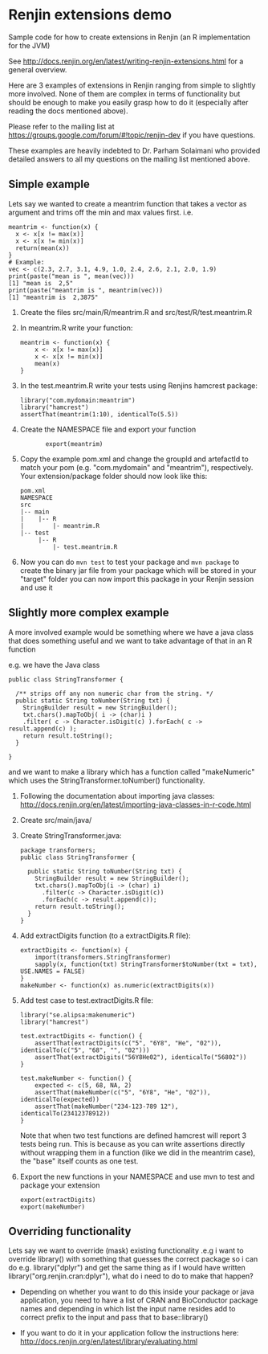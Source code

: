 # Renjin extensions demo
Sample code for how to create extensions in Renjin (an R implementation for the JVM)

See http://docs.renjin.org/en/latest/writing-renjin-extensions.html for a general overview.

Here are 3 examples of extensions in Renjin ranging from simple to slightly more involved.
None of them are complex in terms of functionality but should be enough to make you easily grasp
how to do it (especially after reading the docs mentioned above).

Please refer to the mailing list at https://groups.google.com/forum/#!topic/renjin-dev if you have questions.

These examples are heavily indebted to Dr. Parham Solaimani who provided detailed
answers to all my questions on the mailing list mentioned above.
 
## Simple example

Lets say we wanted to create a meantrim function that takes a vector as argument and trims off the min and max values first. i.e.
    
    meantrim <- function(x) {
      x <- x[x != max(x)]
      x <- x[x != min(x)]
      return(mean(x))
    }
    # Example:
    vec <- c(2.3, 2.7, 3.1, 4.9, 1.0, 2.4, 2.6, 2.1, 2.0, 1.9)
    print(paste("mean is ", mean(vec)))
    [1] "mean is  2,5"
    print(paste("meantrim is ", meantrim(vec)))
    [1] "meantrim is  2,3875"

1. Create the files src/main/R/meantrim.R and src/test/R/test.meantrim.R
1. In meantrim.R write your function:
    ````
    meantrim <- function(x) {
        x <- x[x != max(x)]
        x <- x[x != min(x)]
        mean(x)
    }
    ````
1. In the test.meantrim.R write your tests using Renjins hamcrest package:
    ````
    library("com.mydomain:meantrim")
    library("hamcrest")
    assertThat(meantrim(1:10), identicalTo(5.5))
    ````
1. Create the NAMESPACE file and export your function
    ````
           export(meantrim)
    ````
1. Copy the example pom.xml and change the groupId and artefactId to match your pom 
(e.g. "com.mydomain" and "meantrim"), respectively.
Your extension/package folder should now look like this:

    ````
    pom.xml
    NAMESPACE
    src
    |-- main
    |    |-- R
    |        |- meantrim.R
    |-- test
         |-- R
             |- test.meantrim.R  
    ````
1. Now you can do ``mvn test`` to test your package and ``mvn package`` to create the binary jar file from your package 
which will be stored in your "target" folder you can now import this package in your Renjin session and use it

## Slightly more complex example
A more involved example would be something where we have a java class that does something useful and we want to take advantage of that in an  R function

e.g. we have the Java class

    public class StringTransformer {
      
      /** strips off any non numeric char from the string. */
      public static String toNumber(String txt) {
        StringBuilder result = new StringBuilder();
        txt.chars().mapToObj( i -> (char)i )
        .filter( c -> Character.isDigit(c) ).forEach( c -> result.append(c) );
        return result.toString();
      }
      
    }  

and we want to make a library which has a function called "makeNumeric" which uses the StringTransformer.toNumber() functionality.

1. Following the documentation about importing java classes: http://docs.renjin.org/en/latest/importing-java-classes-in-r-code.html
1. Create src/main/java/ 
1. Create StringTransformer.java:

    ````
    package transformers;
    public class StringTransformer {
    
      public static String toNumber(String txt) {
        StringBuilder result = new StringBuilder();
        txt.chars().mapToObj(i -> (char) i)
          .filter(c -> Character.isDigit(c))
          .forEach(c -> result.append(c));
        return result.toString();
      }
    }
    ````
1. Add extractDigits function (to a extractDigits.R file):
    ````
    extractDigits <- function(x) {
        import(transformers.StringTransformer)
        sapply(x, function(txt) StringTransformer$toNumber(txt = txt), USE.NAMES = FALSE)
    }
    makeNumber <- function(x) as.numeric(extractDigits(x))
    ````
1. Add test case to test.extractDigits.R file:
    ````
    library("se.alipsa:makenumeric")
    library("hamcrest")
    
    test.extractDigits <- function() {
        assertThat(extractDigits(c("5", "6Y8", "He", "02")), identicalTo(c("5", "68", "", "02")))
        assertThat(extractDigits("56Y8He02"), identicalTo("56802"))
    }
    
    test.makeNumber <- function() {
        expected <- c(5, 68, NA, 2)
        assertThat(makeNumber(c("5", "6Y8", "He", "02")), identicalTo(expected))
        assertThat(makeNumber("234-123-789 12"), identicalTo(23412378912))
    }

    ````
    Note that when two test functions are defined hamcrest 
    will report 3 tests being run. This is because as you can write assertions directly
    without wrapping them in a function (like we did in the meantrim case), the "base" itself counts as one test.
1. Export the new functions in your NAMESPACE and use mvn to test and package your extension
    ````
    export(extractDigits)
    export(makeNumber)
    ````
## Overriding functionality
Lets say we want to override (mask) existing functionality .e.g i want to override library() with something that 
guesses the correct package so i can do e.g. library("dplyr") and get the same thing as if I would have written 
library("org.renjin.cran:dplyr"), what do i need to do to make that happen?

- Depending on whether you want to do this inside your package or java application, you need to have a list of CRAN and BioConductor package names and depending in which list the input name resides add to correct prefix to the input and pass that to base::library()

- If you want to do it in your application follow the instructions here: http://docs.renjin.org/en/latest/library/evaluating.html 

